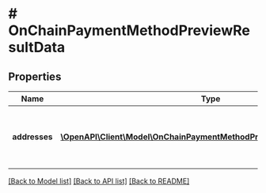 # # OnChainPaymentMethodPreviewResultData

## Properties

Name | Type | Description | Notes
------------ | ------------- | ------------- | -------------
**addresses** | [**\OpenAPI\Client\Model\OnChainPaymentMethodPreviewResultAddressItem[]**](OnChainPaymentMethodPreviewResultAddressItem.md) | a list of addresses generated by the derivation scheme | [optional]

[[Back to Model list]](../../README.md#models) [[Back to API list]](../../README.md#endpoints) [[Back to README]](../../README.md)
